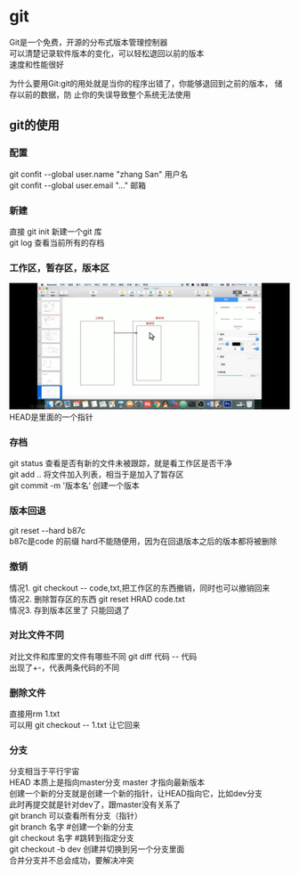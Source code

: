 # git  
Git是一个免费，开源的分布式版本管理控制器  
可以清楚记录软件版本的变化，可以轻松退回以前的版本   
速度和性能很好  
	
为什么要用Git:git的用处就是当你的程序出错了，你能够退回到之前的版本， 储存以前的数据，防 止你的失误导致整个系统无法使用  
	
## git的使用  
### 配置
git confit --global user.name "zhang San" 用户名  
git confit --global user.email "..." 邮箱  
	
### 新建  
直接 git init 新建一个git 库  
git log 查看当前所有的存档  
	
### 工作区，暂存区，版本区  
	
![这是一个图片](./3.jpg)  
HEAD是里面的一个指针
	
### 存档  
git status 查看是否有新的文件未被跟踪，就是看工作区是否干净  
git add .. 将文件加入列表，相当于是加入了暂存区  
git commit -m '版本名‘ 创建一个版本  
	
### 版本回退  
git reset --hard b87c  
b87c是code 的前缀
hard不能随便用，因为在回退版本之后的版本都将被删除
	
### 撤销  
情况1. git checkout -- code,txt,把工作区的东西撤销，同时也可以撤销回来    
情况2. 删除暂存区的东西 git reset HRAD code.txt  
情况3. 存到版本区里了 只能回退了  
	
### 对比文件不同  
对比文件和库里的文件有哪些不同 git diff 代码 -- 代码  
出现了+-，代表两条代码的不同  
	
	
### 删除文件  
直接用rm 1.txt  
可以用 git checkout -- 1.txt 让它回来  

### 分支  
分支相当于平行宇宙  
HEAD 本质上是指向master分支 master 才指向最新版本  
创建一个新的分支就是创建一个新的指针，让HEAD指向它，比如dev分支  
此时再提交就是针对dev了，跟master没有关系了  
git branch 可以查看所有分支（指针）  
git branch 名字 #创建一个新的分支  
git checkout 名字 #跳转到指定分支  
git checkout -b dev 创建并切换到另一个分支里面  
合并分支并不总会成功，要解决冲突  
